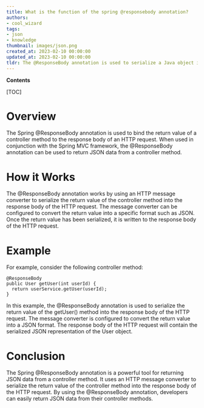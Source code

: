 ```yaml
---
title: What is the function of the spring @responsebody annotation?
authors:
- cool_wizard
tags:
- json
- knowledge
thumbnail: images/json.png
created_at: 2023-02-10 00:00:00
updated_at: 2023-02-10 00:00:00
tldr: The @ResponseBody annotation is used to serialize a Java object into JSON and write it to the body of the response.
---
```


**Contents**

[TOC]

# Overview
The Spring @ResponseBody annotation is used to bind the return value of a controller method to the response body of an HTTP request. When used in conjunction with the Spring MVC framework, the @ResponseBody annotation can be used to return JSON data from a controller method.

# How it Works
The @ResponseBody annotation works by using an HTTP message converter to serialize the return value of the controller method into the response body of the HTTP request. The message converter can be configured to convert the return value into a specific format such as JSON. Once the return value has been serialized, it is written to the response body of the HTTP request.

# Example
For example, consider the following controller method:

```
@ResponseBody
public User getUser(int userId) {
  return userService.getUser(userId);
}
```

In this example, the @ResponseBody annotation is used to serialize the return value of the getUser() method into the response body of the HTTP request. The message converter is configured to convert the return value into a JSON format. The response body of the HTTP request will contain the serialized JSON representation of the User object.

# Conclusion
The Spring @ResponseBody annotation is a powerful tool for returning JSON data from a controller method. It uses an HTTP message converter to serialize the return value of the controller method into the response body of the HTTP request. By using the @ResponseBody annotation, developers can easily return JSON data from their controller methods.
